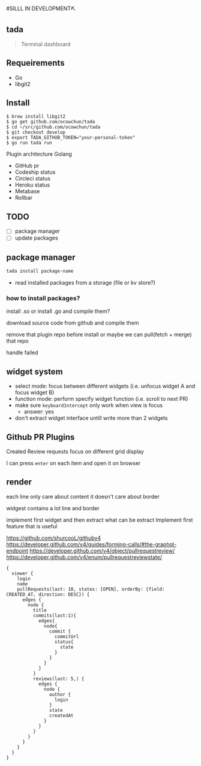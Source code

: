 #SILLL IN DEVELOPMENT⛏

## tada
> Terminal dashboard

## Requeirements
* Go
* libgit2

## Install
```
$ brew install libgit2
$ go get github.com/ocowchun/tada
$ cd ~/src/github.com/ocowchun/tada
$ git checkout develop
$ export TADA_GITHUB_TOKEN="your-personal-token"
$ go run tada run
```


Plugin architecture
Golang

* GitHub pr
* Codeship status
* Circleci status
* Heroku status
* Metabase
* Rollbar

## TODO
- [ ] package manager
- [ ] update packages

## package manager
```sh
tada install package-name
```

* read installed packages from a storage (file or kv store?)


### how to install packages?
install .so or install .go and compile them?

download source code from github and compile them

remove that plugin repo before install or maybe we can pull(fetch + merge) that repo

handle failed

## widget system
* select mode: focus between different widgets (i.e. unfocus widget A and focus widget B)
* function mode: perform specify widget function (i.e. scroll to next PR)
* make sure `keyboardIntercept` only work when view is focus
    * answer: yes
* don't extract widget interface untill write more than 2 widgets

## Github PR Plugins
Created
Review requests
focus on different grid
display 

I can press `enter` on each item and open it on browser


## render 
each line only care about content it doesn't care about border

widgest contains a lot line and border

implement first widget and then extract what can be extract
Implement first feature that is useful

https://github.com/shurcooL/githubv4
https://developer.github.com/v4/guides/forming-calls/#the-graphql-endpoint
https://developer.github.com/v4/object/pullrequestreview/
https://developer.github.com/v4/enum/pullrequestreviewstate/

```
{
  viewer {
    login
    name
    pullRequests(last: 10, states: [OPEN], orderBy: {field: CREATED_AT, direction: DESC}) {
      edges {
        node {
          title
          commits(last:1){
            edges{
              node{
                commit {
                  commitUrl
                  status{
                    state
                  }
                }
              }
            }
          }
          reviews(last: 5,) {
            edges {
              node {
                author {
                  login
                }
                state
                createdAt
              }
            }
          }
        }
      }
    }
  }
}
```